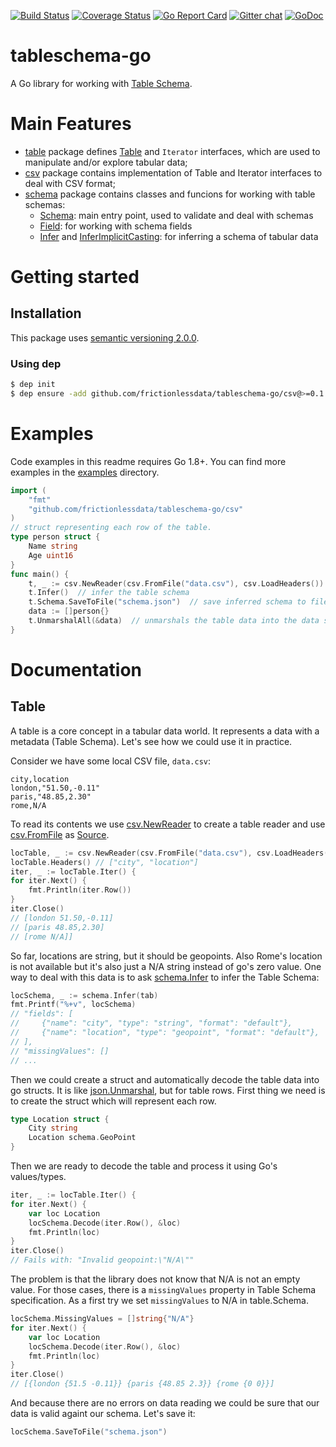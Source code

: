 [![Build Status](https://travis-ci.org/frictionlessdata/tableschema-go.svg?branch=master)](https://travis-ci.org/frictionlessdata/tableschema-go) [![Coverage Status](https://coveralls.io/repos/github/frictionlessdata/tableschema-go/badge.svg?branch=master)](https://coveralls.io/github/frictionlessdata/tableschema-go?branch=master) [![Go Report Card](https://goreportcard.com/badge/github.com/frictionlessdata/tableschema-go)](https://goreportcard.com/report/github.com/frictionlessdata/tableschema-go) [![Gitter chat](https://badges.gitter.im/gitterHQ/gitter.png)](https://gitter.im/frictionlessdata/chat) [![GoDoc](https://godoc.org/github.com/frictionlessdata/tableschema-go?status.svg)](https://godoc.org/github.com/frictionlessdata/tableschema-go)

# tableschema-go
A Go library for working with [Table Schema](http://specs.frictionlessdata.io/table-schema/).


# Main Features

* [table](https://godoc.org/github.com/frictionlessdata/tableschema-go/table) package defines [Table](https://godoc.org/github.com/frictionlessdata/tableschema-go/csv#Table) and `Iterator` interfaces, which are used to manipulate and/or explore tabular data;
* [csv](https://godoc.org/github.com/frictionlessdata/tableschema-go/csv) package contains implementation of Table and Iterator interfaces to deal with CSV format;
* [schema](https://github.com/frictionlessdata/tableschema-go/tree/master/schema) package contains classes and funcions for working with table schemas:
     * [Schema](https://godoc.org/github.com/frictionlessdata/tableschema-go/schema#Schema): main entry point, used to validate and deal with schemas
     * [Field](https://godoc.org/github.com/frictionlessdata/tableschema-go/schema#Field): for working with schema fields
     * [Infer](https://godoc.org/github.com/frictionlessdata/tableschema-go/schema#Schema) and [InferImplicitCasting](https://godoc.org/github.com/frictionlessdata/tableschema-go/schema#InferImplicitCasting): for inferring a schema of tabular data
     

# Getting started

## Installation

This package uses [semantic versioning 2.0.0](http://semver.org/). 

### Using dep

```sh
$ dep init
$ dep ensure -add github.com/frictionlessdata/tableschema-go/csv@>=0.1
```

# Examples

Code examples in this readme requires Go 1.8+. You can find more examples in the [examples](https://github.com/frictionlessdata/tableschema-go/tree/master/examples) directory.

```go
import (
    "fmt"
    "github.com/frictionlessdata/tableschema-go/csv"
)
// struct representing each row of the table.
type person struct {
    Name string
    Age uint16
}
func main() {
    t, _ := csv.NewReader(csv.FromFile("data.csv"), csv.LoadHeaders())  // load table
    t.Infer()  // infer the table schema
    t.Schema.SaveToFile("schema.json")  // save inferred schema to file
    data := []person{}
    t.UnmarshalAll(&data)  // unmarshals the table data into the data slice.
}
```
# Documentation

## Table

A table is a core concept in a tabular data world. It represents a data with a metadata (Table Schema). Let's see how we could use it in practice.

Consider we have some local CSV file, `data.csv`:

```csv
city,location
london,"51.50,-0.11"
paris,"48.85,2.30"
rome,N/A
```

To read its contents we use [csv.NewReader](https://godoc.org/github.com/frictionlessdata/tableschema-go/csv#NewReader) to create a table reader and use [csv.FromFile](https://godoc.org/github.com/frictionlessdata/tableschema-go/csv#FromFile) as [Source](https://godoc.org/github.com/frictionlessdata/tableschema-go/csv#Source).

```go
locTable, _ := csv.NewReader(csv.FromFile("data.csv"), csv.LoadHeaders())
locTable.Headers() // ["city", "location"]
iter, _ := locTable.Iter() {    
for iter.Next() {
    fmt.Println(iter.Row())
}
iter.Close()
// [london 51.50,-0.11]
// [paris 48.85,2.30]
// [rome N/A]]
```

So far, locations are string, but it should be geopoints. Also Rome's location is not available but it's also just a N/A string instead of go's zero value. One way to deal with this data is to ask [schema.Infer](https://godoc.org/github.com/frictionlessdata/tableschema-go/schema#Infer) to infer the Table Schema:

```go
locSchema, _ := schema.Infer(tab)
fmt.Printf("%+v", locSchema)
// "fields": [
//     {"name": "city", "type": "string", "format": "default"},
//     {"name": "location", "type": "geopoint", "format": "default"},
// ],
// "missingValues": []
// ...
```

Then we could create a struct and automatically decode the table data into go structs. It is like [json.Unmarshal](https://golang.org/pkg/encoding/json/#Unmarshal), but for table rows. First thing we need is to create the struct which will represent each row.

```go
type Location struct {
    City string
    Location schema.GeoPoint
}
```

Then we are ready to decode the table and process it using Go's values/types.

```go
iter, _ := locTable.Iter() { 
for iter.Next() {
    var loc Location
    locSchema.Decode(iter.Row(), &loc)
    fmt.Println(loc)
}
iter.Close()
// Fails with: "Invalid geopoint:\"N/A\""
```

The problem is that the library does not know that N/A is not an empty value. For those cases, there is a `missingValues` property in Table Schema specification. As a first try we set `missingValues` to N/A in table.Schema.

```go
locSchema.MissingValues = []string{"N/A"}
for iter.Next() {
    var loc Location
    locSchema.Decode(iter.Row(), &loc)
    fmt.Println(loc)
}
iter.Close()
// [{london {51.5 -0.11}} {paris {48.85 2.3}} {rome {0 0}}]
```

And because there are no errors on data reading we could be sure that our data is valid againt our schema. Let's save it:

```go
locSchema.SaveToFile("schema.json")
```